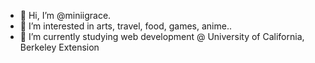 - 👋 Hi, I’m @miniigrace.
- 👀 I’m interested in arts, travel, food, games, anime..
- 🌱 I’m currently studying web development @ University of California, Berkeley Extension



<!---
miniigrace/miniigrace is a ✨ special ✨ repository because its `README.md` (this file) appears on your GitHub profile.
You can click the Preview link to take a look at your changes.
--->
